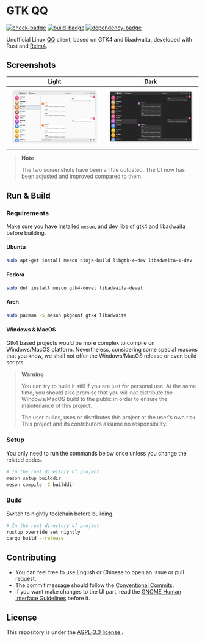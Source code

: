 # GTK QQ

[![check-badge]][check-link]
[![build-badge]][build-link]
[![dependency-badge]][dependency-link]

[check-badge]: https://github.com/lomirus/gtk-qq/workflows/check/badge.svg
[check-link]: https://github.com/lomirus/gtk-qq/actions/workflows/check.yaml
[build-badge]: https://github.com/lomirus/gtk-qq/workflows/build/badge.svg
[build-link]: https://github.com/lomirus/gtk-qq/actions/workflows/build.yaml
[dependency-badge]: https://deps.rs/repo/github/lomirus/gtk-qq/status.svg
[dependency-link]: https://deps.rs/repo/github/lomirus/gtk-qq

Unofficial Linux [QQ](https://im.qq.com/) client, based on GTK4 and libadwaita, developed with Rust and [Relm4](https://relm4.org/).

## Screenshots

| Light                                      | Dark                                     |
| ------------------------------------------ | ---------------------------------------- |
| ![Light Mode Screenshot](./docs/light.png) | ![Dark Mode Screenshot](./docs/dark.png) |

> **Note**
> 
> The two screenshots have been a little outdated. The UI now has been adjusted and improved compared to them.

## Run & Build

### Requirements

Make sure you have installed [`meson`](https://mesonbuild.com/Quick-guide.html), and dev libs of gtk4 and libadwaita before building.

#### Ubuntu

```bash
sudo apt-get install meson ninja-build libgtk-4-dev libadwaita-1-dev
```

#### Fedora

```bash
sudo dnf install meson gtk4-devel libadwaita-devel
```

#### Arch

```bash
sudo pacman -S meson pkgconf gtk4 libadwaita
```

#### Windows & MacOS

Gtk4 based projects would be more complex to compile on Windows/MacOS platform. Nevertheless, considering some special reasons that you know, we shall not offer the Windows/MacOS release or even build scripts. 

> **Warning**
> 
> You can try to build it still if you are just for personal use. At the same time, you should also promise that you will not distribute the Windows/MacOS build to the public in order to ensure the maintenance of this project.
> 
> The user builds, uses or distributes this project at the user's own risk. This project and its contributors assume no responsibility.

### Setup

You only need to run the commands below once unless you change the related codes.

```bash
# In the root directory of project
meson setup builddir
meson compile -C builddir
```

### Build

Switch to nightly toolchain before building.

```bash
# In the root directory of project
rustup override set nightly
cargo build --release
```

## Contributing

- You can feel free to use English or Chinese to open an issue or pull request.
- The commit message should follow the [Conventional Commits](https://www.conventionalcommits.org/en/v1.0.0/).
- If you want make changes to the UI part, read the [GNOME Human Interface Guidelines](https://developer.gnome.org/hig/index.html) before it.

## License

This repository is under the [AGPL-3.0 license ](https://github.com/lomirus/gtk-qq/blob/main/LICENSE).
